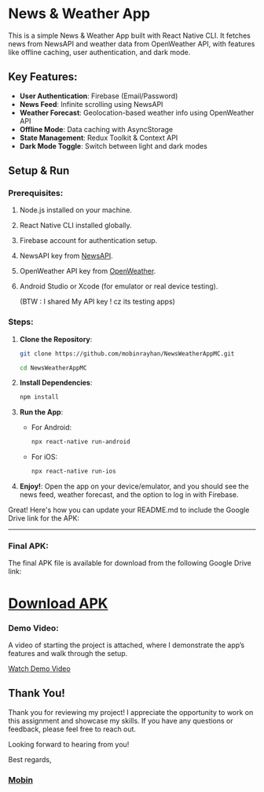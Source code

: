# News & Weather App

This is a simple News & Weather App built with React Native CLI. It fetches news from NewsAPI and weather data from OpenWeather API, with features like offline caching, user authentication, and dark mode.

## Key Features:

- **User Authentication**: Firebase (Email/Password)
- **News Feed**: Infinite scrolling using NewsAPI
- **Weather Forecast**: Geolocation-based weather info using OpenWeather API
- **Offline Mode**: Data caching with AsyncStorage
- **State Management**: Redux Toolkit & Context API
- **Dark Mode Toggle**: Switch between light and dark modes

## Setup & Run

### Prerequisites:

1. Node.js installed on your machine.
2. React Native CLI installed globally.
3. Firebase account for authentication setup.
4. NewsAPI key from [NewsAPI](https://newsapi.org/).
5. OpenWeather API key from [OpenWeather](https://openweathermap.org/api).
6. Android Studio or Xcode (for emulator or real device testing).

   (BTW : I shared My API key ! cz its testing apps)

### Steps:

1. **Clone the Repository**:

   ```bash
   git clone https://github.com/mobinrayhan/NewsWeatherAppMC.git

   cd NewsWeatherAppMC
   ```

2. **Install Dependencies**:

   ```bash
   npm install
   ```

3. **Run the App**:

   - For Android:
     ```bash
     npx react-native run-android
     ```
   - For iOS:
     ```bash
     npx react-native run-ios
     ```

4. **Enjoy!**: Open the app on your device/emulator, and you should see the news feed, weather forecast, and the option to log in with Firebase.

Great! Here's how you can update your README.md to include the Google Drive link for the APK:

---

### Final APK:

The final APK file is available for download from the following Google Drive link:

# [Download APK](https://drive.google.com/file/d/1-K-ZUwVbtcnlPYas0037EyxepGRBJnAP/view?usp=sharing)

### Demo Video:

A video of starting the project is attached, where I demonstrate the app’s features and walk through the setup.

[Watch Demo Video](https://drive.google.com/your-video-link-here)

## Thank You!

Thank you for reviewing my project! I appreciate the opportunity to work on this assignment and showcase my skills. If you have any questions or feedback, please feel free to reach out.

Looking forward to hearing from you!

Best regards,

### [Mobin](mailto:sdm241405@gmail.com)
